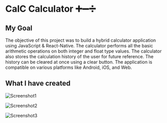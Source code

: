# CalC Calculator ➕➖➗

## My Goal

The objective of this project was to build a hybrid calculator application using JavaScript & React-Native. The calculator performs all the basic arithmetic operations on both integer and float type values. The calculator also stores the calculation history of the user for future reference. The history can be cleared at once using a clear button. The application is compatible on various platforms like Android, iOS, and Web.

## What I have created

![Screenshot1](https://user-images.githubusercontent.com/59922056/126262681-55264c9f-8023-4348-91d6-495569980bfc.png)

![Screenshot2](https://user-images.githubusercontent.com/59922056/126262688-17e3f667-f36a-4f3c-8800-7156757983b5.png)

![Screenshot3](https://user-images.githubusercontent.com/59922056/126262693-fc7cdae5-3117-4e34-834d-ecfd00591b8f.png)

